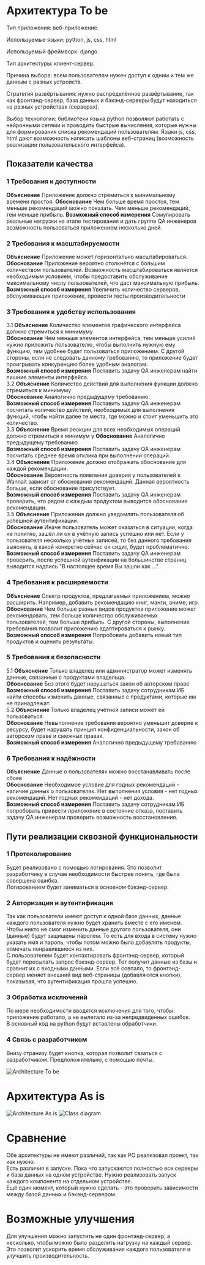 # Архитектура To be  

Тип приложения: веб-приложение.  

Используемые языки: python, js, css, html  

Используемый фреймворк: django.     

Тип архитектуры: клиент-сервер.  

Причина выбора: всем пользователям нужен доступ к одним и тем же данным с разных устройств.  

Стратегия развёртывания: нужно распределённое развёртывание, так как фронтэнд-сервер, база данных и бэкэнд-серверы будут находиться на разных устройствах (серверах).  

Выбор технологии: библиотеки языка python позволяют работать с нейронными сетями и проводить быстрые вычисления, которые нужны для формирования списка рекомендаций пользователям. Языки js, css, html дают возможность написать шаблоны веб-страниц (возможность реализации пользовательского интерфейса).  

## Показатели качества  

### 1 Требования к доступности
**Объяснение** Приложение должно стремиться к минимальному времени простоя. 
**Обоснование** Чем больше время простоя, тем меньше рекомендаций можно показать. Чем меньше рекомендаций, тем меньше прибыль. 
**Возможный способ измерения** Сэмулировать реальные нагрузки на этапе тестирования и дать группе QA инженеров возможность пользоваться приложением несколько дней. 

### 2 Требования к масштабируемости
**Объяснение** Приложение может горизонтально масштабироваться. 
**Обоснование** Приложение вероятно столкнётся с большим количеством пользователей. Возможность масштабироваться является необходимым условием, чтобы предоставить обслуживание максимальному числу пользователей, что даст максимальную прибыль. 
**Возможный способ измерения** Увеличить количество серверов, обслуживающих приложение, провести тесты производительности 

### 3 Требования к удобству использования
3.1 **Объяснение** Количество элементов графического интерфейса должно стремиться к минимуму   
**Обоснование** Чем меньше элементов интерфейса, тем меньше усилий нужно приложить пользователю, чтобы выполнить нужную ему функцию, тем удобнее будет пользоваться приложением. С другой стороны, если не следовать данному требованию, то приложение будет проигрывать конкуренцию более удобным аналогам.   
**Возможный способ измерения** Поставить задачу QA инженерам найти лишние элементы интерфейса.   
3.2 **Объяснение** Количество действий для выполнения функции должно стремиться к минимуму   
**Обоснование** Аналогично предыдущему требованию.   
**Возможный способ измерения** Поставить задачу QA инженерам посчитать количество действий, необходимых для выполнения функций, чтобы найти далее те места, где можно и стоит уменьшить это количество.   
3.3 **Объяснение** Время реакции для всех необходимых операций должно стремиться к минимум  у 
**Обоснование** Аналогично предыдущему требованию.   
**Возможный способ измерения** Поставить задачу QA инженерам посчитать среднее время отклика при выполнении операций.   
3.4 **Объяснение** Приложение должно отображать обоснование для каждой рекомендации.   
**Обоснование** Вероятность появления доверия у пользователей к Wannait зависит от обоснования рекомендаций. Данная вероятность больше, если обоснование присутствует.   
**Возможный способ измерения** Поставить задачу QA инженерам проверить, что рядом с каждым продуктом выводится обоснование рекомендации.   
3.5 **Объяснение** Приложение должно уведомлять пользователя об успешной аутентификации.   
**Обоснование** Иначе пользователь может оказаться в ситуации, когда не понятно, зашёл ли он в учётную запись успешно или нет. Если у пользователя несколько учётных записей, то без данного требования выяснять, в какой конкретно сейчас он сидит, будет проблематично. 
**Возможный способ измерения** Поставить задачу QA инженерам проверить, после успешной аутенфикации на большинстве страниц выводится надпись "В настоящее время Вы зашли как ...".   

### 4 Требования к расширяемости  
**Объяснение** Спектр продуктов, предлагаемых приложением, можно расширить. Например, добавить рекомендацию книг, манги, аниме, игр.   
**Обоснование** Чем больше разных видов продуктов приложение может рекомендовать, тем больше количество обслуживаемых пользователей, тем больше прибыль. С другой стороны, выполнение требования позволит приложению адаптироваться к рынку.   
**Возможный способ измерения** Попробовать добавить новый тип продуктов и оценить результаты. 

### 5 Требования к безопасности
5.1 **Объяснение** Только владелец или администратор может изменять данные, связанные с продуктами владельца.   
**Обоснование** Без этого будет нарушаться закон об авторском праве   
**Возможный способ измерения** Поставить задачу сотрудникам ИБ найти способы изменить данные, связанные с продуктами, которые им не принадлежат.   
5.2 **Объяснение** Только владелец учётной записи может ей пользоваться.   
**Обоснование** Невыполнение требования вероятно уменьшит доверие к ресурсу, будет нарушать принцип конфиденциальности, закон об авторском праве и смежных правах.   
**Возможный способ измерения** Аналогично предыдущему требованию 

### 6 Требования к надёжности
**Объяснение** Данные о пользователях можно восстанавливать после сбоев   
**Обоснование** Необходимое условие для годных рекомендаций - наличие данных о пользователях. Нет выполнения условия - нет годных рекомендаций. Нет годных рекомендаций - нет дохода.   
**Возможный способ измерения** Поставить задачу сотрудникам ИБ попробовать привести приложение в состояние отказа, поставить задачу QA инженерам проверить возможность восстановления.  

## Пути реализации сквозной функциональности  

### 1 Протоколирование  
Будет реализовано с помощью логирования. Это позволит разработчику в случае необходимости быстрее понять, где была совершена ошибка.  
Логированием будет заниматься в основном бэкэнд-сервер.   

### 2 Авторизация и аутентификация   
Так как пользователи имеют доступ к одной базе данных, данные каждого пользователя нужно будет хранить вместе с его именем. Чтобы никто не смог изменить данные другого пользователя, они (данные) будут защищены паролем. То есть для входа в систему нужно указать имя и пароль, чтобы потом можно было добавлять продукты, отмечать понравившиеся из них.  
С пользователем будет контактировать фронтэнд-сервер, который будет пересылать запрос бэкэнд-сервер. Тот получит данные из базы и сравнит их с входными данными. Если всё совпало, то фронтэнд-сервер меняет внешний вид веб-страницы (добавляются кнопки), показывая, что аутентификация прошла успешно.  

### 3 Обработка исключений  
По мере необходимости вводятся исключения для того, чтобы приложение работало, а не вылетало из-за непредвиденных ошибок.  
В основный код на python будут вставлены обработчики.  

### 4 Связь с разработчиком  
Внизу странизу будет кнопка, которая позволит свзаться с разработчиком. Предположительно, с помощью почты.  

![Architecture To be](https://github.com/L1ttl3S1st3r/wannait/blob/master/Documents/Design/ComponentsAndDeployment/components.jpg)

# Архитектура As is  

![Architecture As is](https://github.com/L1ttl3S1st3r/wannait/blob/master/Documents/Design/ComponentsAndDeployment/components.jpg)
![Class diagram](https://github.com/L1ttl3S1st3r/wannait/blob/master/Documents/Design/Class/classes.jpeg)

# Сравнение

Обе архитектуры не имеют различий, так как РО реализовал проект, так как нужно.  
Есть различия в запуске. Пока что запускаются полностью все серверы и база данных на одном устройстве. Нужно реализовать запуск каждого компонента на отдельном устройстве.  
Ещё один момент, который нужно сделать - это проверить зависимости между базой данных и бэкэнд-сервером.  

# Возможные улучшения

Для улучшения можно запустить не один фронтэнд-сервер, а несколько, чтобы можно было разделить нагрузку на каждый сервер. Это позволит ускорить время обслуживания каждого пользователя и улучшить производительность.
